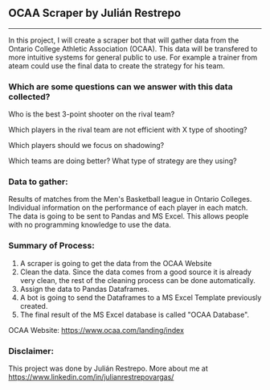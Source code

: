 ## OCAA Scraper by Julián Restrepo
***

In this project, I will create a scraper bot that will gather data from the Ontario College Athletic Association (OCAA).
This data will be transfered to more intuitive systems for general public to use. For example a trainer from ateam could
use the final data to create the strategy for his team.

### Which are some questions can we answer with this data collected? ###

Who is the best 3-point shooter on the rival team?

Which players in the rival team are not efficient with X type of shooting?

Which players should we focus on shadowing?

Which teams are doing better? What type of strategy are they using?




### Data to gather:
Results of matches from the Men's Basketball league in Ontario Colleges.
Individual information on the performance of each player in each match.
The data is going to be sent to Pandas and MS Excel. This allows people with no programming knowledge to use the data.

### Summary of Process:
1. A scraper is going to get the data from the OCAA Website
2. Clean the data. Since the data comes from a good source it is already very clean, the rest of the cleaning process can be done automatically.
3. Assign the data to Pandas Dataframes.
4. A bot is going to send the Dataframes to a MS Excel Template previously created.
5. The final result of the MS Excel database is called "OCAA Database".

OCAA Website: https://www.ocaa.com/landing/index

### Disclaimer:
This project was done by Julián Restrepo. More about me at https://www.linkedin.com/in/julianrestrepovargas/
